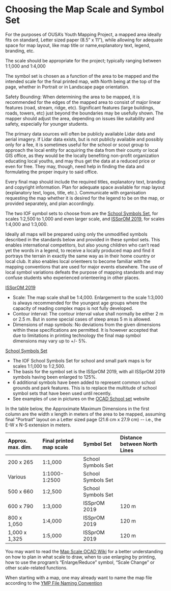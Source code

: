 # Choosing the Map Scale and Symbol Set

For the purposes of OUSA’s Youth Mapping Project, a mapped area ideally fits on standard, Letter sized paper \(8.5” x 11”\), while allowing for adequate space for map layout, like map title or name,explanatory text, legend, branding, etc.

The scale should be appropriate for the project; typically ranging between 1:1,000 and 1:4,000

The symbol set is chosen as a function of the area to be mapped and the intended scale for the final printed map, with North being at the top of the page, whether in Portrait or in Landscape page orientation.

Safety Bounding: When determining the area to be mapped, it is recommended for the edges of the mapped area to consist of major linear features \(road, stream, ridge, etc\).  Significant features \(large buildings, roads, towers, etc\) just beyond the boundaries may be usefully shown. The mapper should adjust the area, depending on issues like suitability and safety, especially for younger students.

The primary data sources will often be publicly available Lidar data and aerial imagery. If Lidar data exists, but is not publicly available and possibly only for a fee, it is sometimes useful for the school or scout group to approach the local entity for acquiring the data from their county or local GIS office, as they would be the locally benefiting non-profit organization educating local youths, and may thus get the data at a reduced price or even for free. They may, though, need help in finding the data and formulating the proper inquiry to said office.

Every final map should include the required titles, explanatory text, branding and copyright information. Plan for adequate space available for map layout \(explanatory text, logos, title, etc.\). Communicate with organisation requesting the map whether it is desired for the legend to be on the map, or provided separately, and plan accordingly.

The two IOF symbol sets to choose from are the [School Symbols Set](https://drive.google.com/open?id=1d78h3VbOU2HGStS5Az5sGnGlt8sa-nuL), for scales 1:2,500 to 1,000 and even larger scale, and [ISSprOM 2019](https://drive.google.com/open?id=1i7PtcerhTtEjQwOKJvAeUK18GIZUsszi), for scales 1:4,000 and 1:3,000.

Ideally all maps will be prepared using only the unmodified symbols described in the standards below and provided in these symbol sets. This enables international competitors, but also young children who can’t read yet the words in a legend, to receive a locally produced map and find it portrays the terrain in exactly the same way as in their home country or local club. It also enables local orienteers to become familiar with the mapping conventions that are used for major events elsewhere. The use of local symbol variations defeats the purpose of mapping standards and may confuse students who experienced orienteering in other places.

[ISSprOM 2019](https://drive.google.com/open?id=1i7PtcerhTtEjQwOKJvAeUK18GIZUsszi)

* Scale: The map scale shall be 1:4,000. Enlargement to the scale 1:3,000 is always recommended for the youngest age groups where the capacity of reading complex maps is not fully developed. 
* Contour interval: The contour interval value shall normally be either 2 m or 2.5 m. But in some special cases of steep areas 5 m is allowed.
* Dimensions of map symbols: No deviations from the given dimensions within these specifications are permitted. It is however accepted that due to limitations in printing technology the final map symbol dimensions may vary up to +/- 5%.

[School Symbols Set](https://drive.google.com/open?id=1d78h3VbOU2HGStS5Az5sGnGlt8sa-nuL)

* The IOF School Symbols Set for school and small park maps is for scales 1:1,000 to 1:2,500.
* The basis for the symbol set is the ISSprOM 2019, with all ISSprOM 2019 symbols having been enlarged to 125%.
* 6 additional symbols have been added to represent common school grounds and park features. This is to replace the multitude of school symbol sets that have been used until recently. 
* See examples of use in pictures on the [OCAD School set](http://ocad.com/blog/2020/02/symbol-set-for-school-orienteering-maps/) website

In the table below, the Approximate Maximum Dimensions in the first column are the width x length in meters of the area to be mapped, assuming final "Portrait" layout on a Letter sized page \(21.6 cm x 27.9 cm\) -- i.e., the E-W x N-S extension in meters.

| Approx. max. dim. | Final printed map scale | Symbol Set | Distance between North Lines |
| :--- | :--- | :--- | :--- |
| 200 x 265 | 1:1,000 | School Symbols Set |  |
| Various | 1:1000-1:2500 | School Symbols Set |  |
| 500 x 660 | 1:2,500 | School Symbols Set |  |
| 600 x 790 | 1:3,000 | ISSprOM 2019 | 120 m |
| 800 x 1,050 | 1:4,000 | ISSprOM 2019 | 120 m |
| 1,000 x 1,325 | 1:5,000 | ISSprOM 2019 | 120 m |

You may want to read the [Map Scale OCAD Wiki](http://www.ocad.com/wiki/ocad/en/index.php?title=Map_Scale) for a better understanding on how to plan in what scale to draw, when to use enlarging by printing, how to use the program’s “Enlarge/Reduce” symbol,  “Scale Change” or other scale-related functions.

When starting with a map, one may already want to name the map file according to the [YMP File Naming Convention](https://docs.google.com/document/d/1fcknTEtKzsSUz0llu2yXnLoFCoYxzuJWK9_0n95I2Cw/edit#bookmark=id.bd8qasibxt18)

